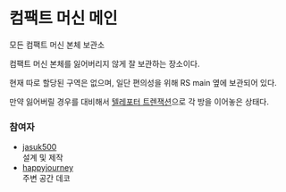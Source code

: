 # 컴팩트 머신 메인

모든 컴팩트 머신 본체 보관소

컴팩트 머신 본체를 잃어버리지 않게 잘 보관하는 장소이다.

현재 따로 할당된 구역은 없으며, 일단 편의성을 위해 RS main 옆에 보관되어 있다.

만약 잃어버릴 경우를 대비해서 [텔레포터 트렌잭션](teleporter_hub.md)으로 각 방을 이어놓은 상태다.

### 참여자
<!-- tag_source_open:description:member_contribute -->
- [jasuk500](../members/jasuk500.md)  
설계 및 제작
- [happyjourney](../members/happyjourney.md)  
주변 공간 데코
<!-- tag_close-->